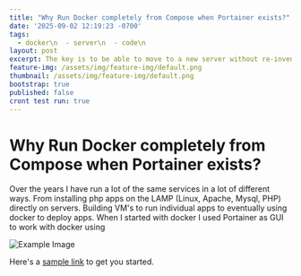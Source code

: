 ```yaml
---
title: "Why Run Docker completely from Compose when Portainer exists?"
date: '2025-09-02 12:19:23 -0700'
tags:
  - docker\n  - server\n  - code\n
layout: post
excerpt: The key is to be able to move to a new server without re-inventing the wheel
feature-img: /assets/img/feature-img/default.png
thumbnail: /assets/img/feature-img/default.png
bootstrap: true
published: false
cront test run: true
---
```

# Why Run Docker completely from Compose when Portainer exists?

Over the years I have run a lot of the same services in a lot of different ways.  From installing php apps on the LAMP (Linux, Apache, Mysql, PHP) directly on servers.  Building VM's to run individual apps to eventually using docker to deploy apps.  When I started with docker I used Portainer as GUI to work with docker using 

![Example Image](/assets/img/example.jpg)

Here's a [sample link](https://example.com) to get you started.
